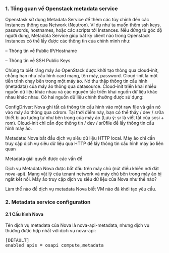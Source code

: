 <h3>1. Tổng quan về Openstack metadata service </h3>
<p>Openstask sử dụng Metadata Service để thêm các tùy chỉnh đến các Instances thông qua Network (Neutron). Ví dụ như ta muốn thêm ssh keys, passwords, hostnames, hoặc các scripts tới Instances. Nếu đứng từ góc độ người dùng, Metadata Service giúp bất kỳ client nào trong Openstack Instances có thể lấy được các thông tin của chính mình như:</p>
<p>– Thông tin về Public IP/Hostname</p>
<p>– Thông tin về SSH Public Keys</p>
<p>Chúng ta biết rằng máy ảo OpenStack được khởi tạo thông qua cloud-init, chẳng hạn như cấu hình card mạng, tên máy, password. Cloud-init là một tiến trình chạy bên trong một máy ảo. Nó thu thập thông tin cấu hình (metadata) của máy ảo thông qua datasource. Cloud-init triển khai nhiều nguồn dữ liệu khác nhau và các nguyên tắc triển khai nguồn dữ liệu khác nhau khác nhau. Có hai nguồn dữ liệu chính thường được sử dụng:</p>
<p>ConfigDriver: Nova ghi tất cả thông tin cấu hình vào một raw file và gắn nó vào máy ảo thông qua cdrom. Tại thời điểm này, bạn có thể thấy / dev / sr0a thiết bị ảo tương tự như bên trong của máy ảo (Lưu ý: sr là viết tắt của scsi + rom). Cloud-init chỉ cần đọc thông tin / dev / sr0file để lấy thông tin cấu hình máy ảo.</p>
<p>Metadata: Nova bắt đầu dịch vụ siêu dữ liệu HTTP local. Máy ảo chỉ cần truy cập dịch vụ siêu dữ liệu qua HTTP để lấy thông tin cấu hình máy ảo liên quan</p>
<p>Metadata giải quyết được các vấn đề </p>
<p>Dịch vụ Metadata Nova được bắt đầu trên máy chủ (nút điều khiển nơi đặt nova-api). Mạng vật lý của tenant network và máy chủ bên trong máy ảo bị ngắt kết nối. Máy ảo truy cập dịch vụ siêu dữ liệu của Nova như thế nào?</p>
<p>Làm thế nào để dịch vụ metadata Nova biết VM nào đã khởi tạo yêu cầu.<p>
<h3>2. Metadata service configuration</h3>
<h4>2.1 Cấu hình Nova</h4>
<p>Tên dịch vụ metadata của Nova là nova-api-metadata, nhưng dịch vụ thường được hợp nhất với dịch vụ nova-api:</p>
<pre>[DEFAULT]
enabled_apis = osapi_compute,metadata</pre>
